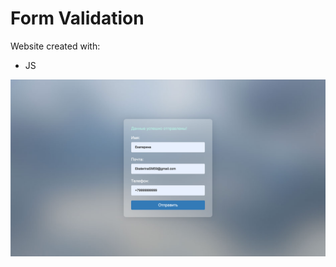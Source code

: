 # Form Validation
Website created with: 
* JS

![Alt text](images/shot.png?raw=true "Form Validation")
